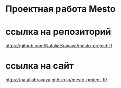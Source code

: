 # Проектная работа Mesto

# ссылка на репозиторий
https://github.com/NataliaBravaya/mesto-project-ff

# ссылка на сайт
https://nataliabravaya.github.io/mesto-project-ff/